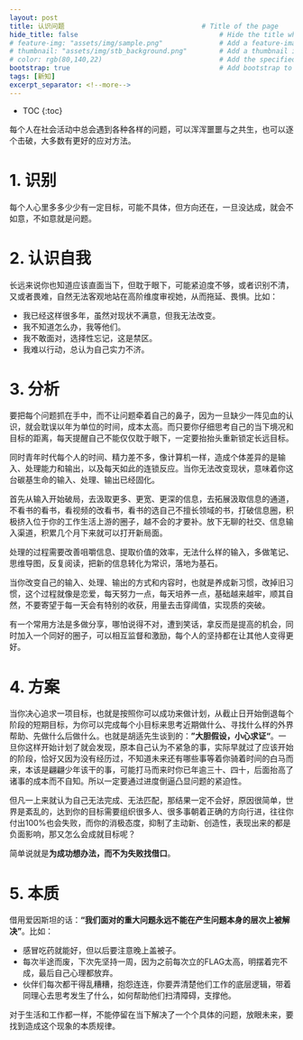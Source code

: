 ```yaml
---
layout: post
title: 认识问题                                  # Title of the page
hide_title: false                                   # Hide the title when displaying the post, but shown in lists of posts
# feature-img: "assets/img/sample.png"              # Add a feature-image to the post
# thumbnail: "assets/img/stb_background.png"        # Add a thumbnail image on blog view
# color: rgb(80,140,22)                             # Add the specified color as feature image, and change link colors in post
bootstrap: true                                     # Add bootstrap to the page
tags: [新知]
excerpt_separator: <!--more-->
---
```


<!--more-->
* TOC
{:toc}

每个人在社会活动中总会遇到各种各样的问题，可以浑浑噩噩与之共生，也可以逐个击破，大多数有更好的应对方法。

# 1. 识别

每个人心里多多少少有一定目标，可能不具体，但方向还在，一旦没达成，就会不如意，不如意就是问题。

# 2. 认识自我

长远来说你也知道应该直面当下，但耽于眼下，可能紧迫度不够，或者识别不清，又或者畏难，自然无法客观地站在高阶维度审视她，从而拖延、畏惧。比如：

* 我已经这样很多年，虽然对现状不满意，但我无法改变。
* 我不知道怎么办，我等他们。
* 我不敢面对，选择性忘记，这是禁区。
* 我难以行动，总认为自己实力不济。

# 3. 分析

要把每个问题抓在手中，而不让问题牵着自己的鼻子，因为一旦缺少一阵见血的认识，就会耽误以年为单位的时间，成本太高。而只要你仔细思考自己的当下境况和目标的距离，每天提醒自己不能仅仅耽于眼下，一定要抬抬头重新锁定长远目标。

同时青年时代每个人的时间、精力差不多，像计算机一样，造成个体差异的是输入、处理能力和输出，以及每天如此的连锁反应。当你无法改变现状，意味着你这台碳基生命的输入、处理、输出已经固化。

首先从输入开始破局，去汲取更多、更宽、更深的信息，去拓展汲取信息的通道，不看书的看书，看视频的改看书，看书的选自己不擅长领域的书，打破信息圈，积极挤入位于你的工作生活上游的圈子，越不会的才要补。放下无聊的社交、信息输入渠道，积累几个月下来就可以打开新局面。

处理的过程需要改善咀嚼信息、提取价值的效率，无法什么样的输入，多做笔记、思维导图，反复阅读，把新的信息转化为常识，落地为基石。

当你改变自己的输入、处理、输出的方式和内容时，也就是养成新习惯，改掉旧习惯，这个过程就像是恋爱，每天努力一点，每天培养一点，基础越来越牢，顺其自然，不要寄望于每一天会有特别的收获，用量去击穿阈值，实现质的突破。

有一个常用方法是多做分享，哪怕说得不对，遭到笑话，拿反而是提高的机会，同时加入一个同好的圈子，可以相互监督和激励，每个人的坚持都在让其他人变得更好。

# 4. 方案

当你决心追求一项目标，也就是按照你可以成功来做计划，从截止日开始倒退每个阶段的短期目标，为你可以完成每个小目标来思考近期做什么、寻找什么样的外界帮助、先做什么后做什么。也就是胡适先生谈到的：**”大胆假设，小心求证“**。一旦你这样开始计划了就会发现，原本自己认为不紧急的事，实际早就过了应该开始的阶段，恰好又因为没有经历过，不知道未来还有哪些事等着你骑着时间的白马而来，本该是翩翩少年该干的事，可能打马而来时你已年逾三十、四十，后面抬高了诸事的成本而不自知。所以一定要通过进度倒逼凸显问题的紧迫性。

但凡一上来就认为自己无法完成、无法匹配，那结果一定不会好，原因很简单，世界是紊乱的，达到你的目标需要组织很多人、很多事朝着正确的方向行进，往往你付出100%也会失败，而你的消极态度，抑制了主动新、创造性，表现出来的都是负面影响，那又怎么会成就目标呢？

简单说就是**为成功想办法，而不为失败找借口**。

# 5. 本质

借用爱因斯坦的话：**“我们面对的重大问题永远不能在产生问题本身的层次上被解决”**。比如：

* 感冒吃药就能好，但以后要注意晚上盖被子。
* 每次半途而废，下次先坚持一周，因为之前每次立的FLAG太高，明摆着完不成，最后自己心理都放弃。
* 伙伴们每次都干得乱糟糟，抱怨连连，你要弄清楚他们工作的底层逻辑，带着同理心去思考发生了什么，如何帮助他们扫清障碍，支撑他。

对于生活和工作都一样，不能停留在当下解决了一个个具体的问题，放眼未来，要找到造成这个现象的本质规律。